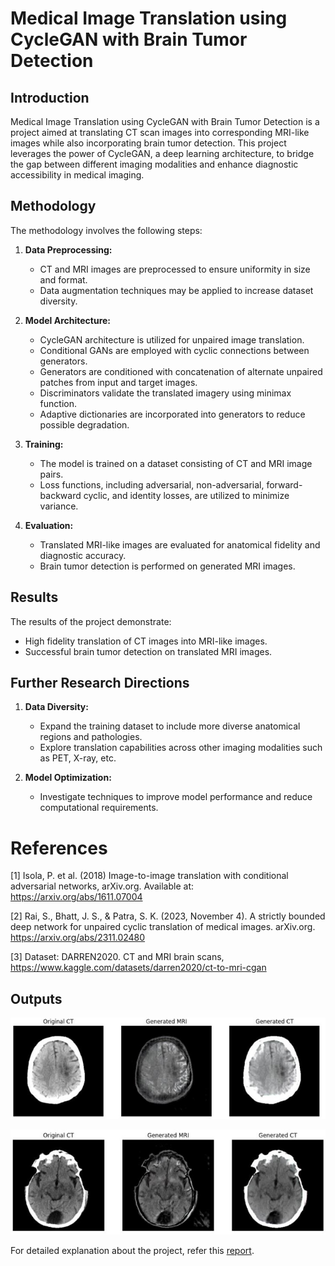 # Medical Image Translation using CycleGAN with Brain Tumor Detection

## Introduction

Medical Image Translation using CycleGAN with Brain Tumor Detection is a project aimed at translating CT scan images into corresponding MRI-like images while also incorporating brain tumor detection. This project leverages the power of CycleGAN, a deep learning architecture, to bridge the gap between different imaging modalities and enhance diagnostic accessibility in medical imaging.

## Methodology

The methodology involves the following steps:

1. **Data Preprocessing:** 
   - CT and MRI images are preprocessed to ensure uniformity in size and format.
   - Data augmentation techniques may be applied to increase dataset diversity.

2. **Model Architecture:**
   - CycleGAN architecture is utilized for unpaired image translation.
   - Conditional GANs are employed with cyclic connections between generators.
   - Generators are conditioned with concatenation of alternate unpaired patches from input and target images.
   - Discriminators validate the translated imagery using minimax function.
   - Adaptive dictionaries are incorporated into generators to reduce possible degradation.

3. **Training:**
   - The model is trained on a dataset consisting of CT and MRI image pairs.
   - Loss functions, including adversarial, non-adversarial, forward-backward cyclic, and identity losses, are utilized to minimize variance.

4. **Evaluation:**
   - Translated MRI-like images are evaluated for anatomical fidelity and diagnostic accuracy.
   - Brain tumor detection is performed on generated MRI images.

## Results

The results of the project demonstrate:

- High fidelity translation of CT images into MRI-like images.
- Successful brain tumor detection on translated MRI images.

## Further Research Directions

1. **Data Diversity:**
   - Expand the training dataset to include more diverse anatomical regions and pathologies.
   - Explore translation capabilities across other imaging modalities such as PET, X-ray, etc.

2. **Model Optimization:**
   - Investigate techniques to improve model performance and reduce computational requirements.

# References

[1] Isola, P. et al. (2018) Image-to-image translation with conditional adversarial networks, arXiv.org. Available at: https://arxiv.org/abs/1611.07004

[2] Rai, S., Bhatt, J. S., & Patra, S. K. (2023, November 4). A strictly bounded deep network for unpaired cyclic translation of medical images. arXiv.org. https://arxiv.org/abs/2311.02480

[3] Dataset: DARREN2020. CT and MRI brain scans, https://www.kaggle.com/datasets/darren2020/ct-to-mri-cgan 


## Outputs

![Image 1](Outputs/sample-1.jpg)

![Image 2](Outputs/sample-2.jpg)

For detailed explanation about the project, refer this <a href="https://drive.google.com/file/d/1CBdmjwFiErOoD0QMEAYwL4hOol4Cx9BH/view?usp=sharing">report</a>.
